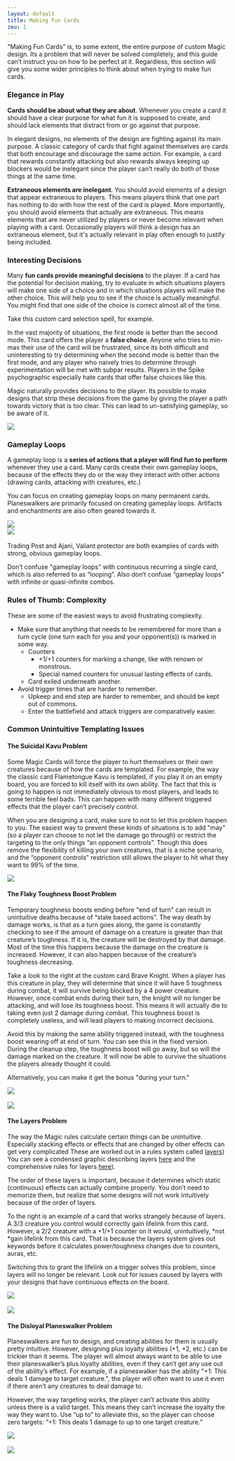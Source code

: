 ```yaml
---
layout: default
title: Making Fun Cards
zeu: 1
---
```


"Making Fun Cards" is, to some extent, the entire purpose of custom Magic design. Its a problem that will never be solved completely, and this guide can’t instruct you on how to be perfect at it. Regardless, this section will give you some wider principles to think about when trying to make fun cards.

### Elegance in Play

**Cards should be about what they are about**. Whenever you create a card it should have a clear purpose for what fun it is supposed to create, and should lack elements that distract from or go against that purpose.

In elegant designs, no elements of the design are fighting against its main purpose. A classic category of cards that fight against themselves are cards that both encourage and discourage the same action. For example, a card that rewards constantly attacking but also rewards always keeping up blockers would be inelegant since the player can’t really do both of those things at the same time.

**Extraneous elements are inelegant**. You should avoid elements of a design that appear extraneous to players. This means players think that one part has nothing to do with how the rest of the card is played. More importantly, you should avoid elements that actually are extraneous. This means elements that are never utilized by players or never become relevant when playing with a card. Occasionally players will think a design has an extraneous element, but it's actually relevant in play often enough to justify being included.

### Interesting Decisions
<div class="row">
    <div class="col-sm-8">
        <p>Many <b>fun cards provide meaningful decisions</b> to the player. If a card has the potential for decision making, try to evaluate in which situations players will make one side of a choice and in which situations players will make the other choice. This will help you to see if the choice is actually meaningful. You might find that one side of the choice is correct almost all of the time. </p>
        <p>Take this custom card selection spell, for example.</p>
        <p>In the vast majority of situations, the first mode is better than the second mode. This card offers the player a <b>false choice</b>. Anyone who tries to min-max their use of the card will be frustrated, since its both difficult and uninteresting to try determining when the second mode is better than the first mode, and any player who naively tries to determine through experimentation will be met with subpar results. Players in the Spike psychographic especially hate cards that offer false choices like this.</p>
        <p>Magic naturally provides decisions to the player. Its possible to make designs that strip these decisions from the game by giving the player a path towards victory that is too clear. This can lead to un-satisfying gameplay, so be aware of it.</p>
    </div>
    <div class="col-sm-4">
        <img class="img-fluid" src="{{ site.baseurl }}/css/imgs/false-choice-card-selection.png">
    </div>
</div>

### Gameplay Loops

A gameplay loop is a **series of actions that a player will find fun to perform** whenever they use a card. Many cards create their own gameplay loops, because of the effects they do or the way they interact with other actions (drawing cards, attacking with creatures, etc.)

You can focus on creating gameplay loops on many permanent cards. Planeswalkers are primarily focused on creating gameplay loops. Artifacts and enchantments are also often geared towards it.
<div class="row">
    <div class="col-sm-6">
<img class="img-fluid" src="{{ site.baseurl }}/css/imgs/trading-post.png">
    </div>
    <div class="col-sm-6">
<img class="img-fluid" src="{{ site.baseurl }}/css/imgs/ajani-valiant-protector.png">
    </div>
</div>
<br>
Trading Post and Ajani, Valiant protector are both examples of cards with strong, obvious gameplay loops.

Don’t confuse "gameplay loops" with continuous recurring a single card, which is also referred to as “looping”. Also don’t confuse “gameplay loops” with infinite or quasi-infinite combos.

### Rules of Thumb: Complexity

These are some of the easiest ways to avoid frustrating complexity.

* Make sure that anything that needs to be remembered for more than a turn cycle (one turn each for you and your opponent(s)) is marked in some way.
    * Counters
        * +1/+1 counters for marking a change, like with renown or monstrous.
        * Special named counters for unusual lasting effects of cards.
    * Card exiled underneath another.
* Avoid trigger times that are harder to remember.
    * Upkeep and end step are harder to remember, and should be kept out of commons.
    * Enter the battlefield and attack triggers are comparatively easier.

### Common Unintuitive Templating Issues

#### The Suicidal Kavu Problem

<div class="row">
    <div class="col-sm-8">
        <p>Some Magic Cards will force the player to hurt themselves or their own creatures because of how the cards are templated. For example, the way the classic card Flametongue Kavu is templated, if you play it on an empty board, you are forced to kill itself with its own ability. The fact that this is going to happen is not immediately obvious to most players, and leads to some terrible feel bads. This can happen with many different triggered effects that the player can’t precisely control.</p>
        <p>When you are designing a card, make sure to not to let this problem happen to you. The easiest way to prevent these kinds of situations is to add "may" (so a player can choose to not let the damage go through) or restrict the targeting to the only things “an opponent controls”. Though this does remove the flexibility of killing your own creatures, that is a niche scenario, and the “opponent controls” restriction still allows the player to hit what they want to 99% of the time.</p>
    </div>
    <div class="col-sm-4">
        <img class="img-fluid" src="{{ site.baseurl }}/css/imgs/flametongue-kavu.png">
    </div>
</div>


#### The Flaky Toughness Boost Problem

<div class="row">
    <div class="col-sm-8">
        <p>Temporary toughness boosts ending before "end of turn" can result in unintuitive deaths because of “state based actions”. The way death by damage works, is that as a turn goes along, the game is constantly checking to see if the amount of damage on a creature is greater than that creature’s toughness. If it is, the creature will be destroyed by that damage. Most of the time this happens because the damage on the creature is increased. However, it can also happen because of the creature’s toughness     decreasing.</p>
        <p>Take a look to the right at the custom card Brave Knight. When a player has this creature in play, they will determine that since it will have 5 toughness during combat, it will survive being blocked by a 4 power creature. However, once combat ends during their turn, the knight will no longer be attacking, and will lose its toughness boost. This means it will actually die to taking even just 2 damage during combat. This toughness boost is completely useless, and will lead players to making incorrect decisions.</p>
        <p>Avoid this by making the same ability triggered instead, with the toughness boost wearing off at end of turn. You can see this in the fixed version. During the cleanup step, the toughness boost will go away, but so will the damage marked on the creature. It will now be able to survive the situations the players already thought it could.</p>
        <p>Alternatively, you can make it get the bonus "during your turn."</p>
    </div>
    <div class="col-sm-4">
       <img class="img-fluid" src="{{ site.baseurl }}/css/imgs/brave-knight.png">
       <br>
       <br>
        <img class="img-fluid" src="{{ site.baseurl }}/css/imgs/brave-knight-fixed.png">
    </div>
</div>

#### The Layers Problem

<div class="row">
    <div class="col-sm-8">
        <p>The way the Magic rules calculate certain things can be unintuitive. Especially stacking effects or effects that are changed by other effects can get very complicated These are worked out in a rules system called <a href="https://magic.wizards.com/en/articles/archive/layer-system-2009-11-05">layers</a>) You can see a condensed graphic describing layers <a href="https://cdn.discordapp.com/attachments/205457071380889601/226507979619434496/IMG_1744.PNG">here</a> and the comprehensive rules for layers <a href="https://mtg.gamepedia.com/Interaction_of_continuous_effects">here</a>).</p>
        <p>The order of these layers is important, because it determines which static (continuous) effects can actually combine properly. You don’t need to memorize them, but realize that some designs will not work intuitively because of the order of layers.</p>
        <p>To the right is an example of a card that works strangely because of layers. A 3/3 creature you control would correctly gain lifelink from this card.  However, a 2/2 creature with a +1/+1 counter on it would, unintuitively, *not *gain lifelink from this card. That is because the layers system gives out keywords before it calculates power/toughness changes due to counters, auras, etc.</p>
        <p>Switching this to grant the lifelink on a trigger solves this problem, since layers will no longer be relevant. Look out for issues caused by layers with your designs that have continuous effects on the board.</p>
    </div>
    <div class="col-sm-4">
        <img class="img-fluid" src="{{ site.baseurl }}/css/imgs/blessing-of-layers.png">
        <br>
        <br>
        <img class="img-fluid" src="{{ site.baseurl }}/css/imgs/blessing-of-layers-fixed.png">
    </div>
</div>

#### The Disloyal Planeswalker Problem

<div class="row">
    <div class="col-sm-8">
        <p>Planeswalkers are fun to design, and creating abilities for them is usually pretty intuitive. However, designing plus loyalty abilities (+1, +2, etc.) can be trickier than it seems. The player will almost always want to be able to use their planeswalker’s plus loyalty abilities, even if they can’t get any use out of the ability’s effect. For example, if a planeswalker has the ability "+1: This deals 1 damage to target creature.", the player will often want to use it even if there aren’t any creatures to deal damage to.</p>
        <p> However, the way targeting works, the player can’t activate this ability unless there is a valid target. This means they can’t increase the loyalty the way they want to. Use “up to” to alleviate this, so the player can choose zero targets: “+1: This deals 1 damage to up to one target creature.”</p>
    </div>
    <div class="col-sm-4">
        <img class="img-fluid" src="{{ site.baseurl }}/css/imgs/evil-fire-wizard-of-bad-plusones.png">
        <br>
        <br>
        <img class="img-fluid" src="{{ site.baseurl }}/css/imgs/evil-fire-wizard-of-good-plusones.png">
    </div>
</div>